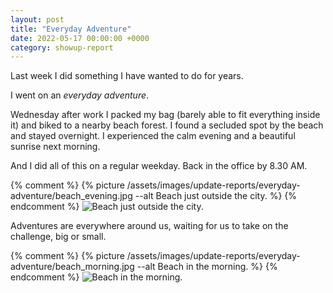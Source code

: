 ```yaml
---
layout: post
title: "Everyday Adventure"
date: 2022-05-17 00:00:00 +0000
category: showup-report
---
```


Last week I did something I have wanted to do for years.

I went on an *everyday adventure*.

Wednesday after work I packed my bag (barely able to fit everything inside it) and biked to a nearby beach forest. I found a secluded spot by the beach and stayed overnight. I experienced the calm evening and a beautiful sunrise next morning. 

And I did all of this on a regular weekday. Back in the office by 8.30 AM.

{% comment %}
{% picture /assets/images/update-reports/everyday-adventure/beach_evening.jpg --alt Beach just outside the city. %}
{% endcomment %}
<picture><source srcset="https://showup-cafe-blog.s3.amazonaws.com/generated/assets/images/update-reports/everyday-adventure/beach_evening-200-a4f10edea.webp 200w, https://showup-cafe-blog.s3.amazonaws.com/generated/assets/images/update-reports/everyday-adventure/beach_evening-400-a4f10edea.webp 400w, https://showup-cafe-blog.s3.amazonaws.com/generated/assets/images/update-reports/everyday-adventure/beach_evening-800-a4f10edea.webp 800w, https://showup-cafe-blog.s3.amazonaws.com/generated/assets/images/update-reports/everyday-adventure/beach_evening-1200-a4f10edea.webp 1200w, https://showup-cafe-blog.s3.amazonaws.com/generated/assets/images/update-reports/everyday-adventure/beach_evening-1600-a4f10edea.webp 1600w, https://showup-cafe-blog.s3.amazonaws.com/generated/assets/images/update-reports/everyday-adventure/beach_evening-2000-a4f10edea.webp 2000w, https://showup-cafe-blog.s3.amazonaws.com/generated/assets/images/update-reports/everyday-adventure/beach_evening-4000-a4f10edea.webp 4000w, https://showup-cafe-blog.s3.amazonaws.com/generated/assets/images/update-reports/everyday-adventure/beach_evening-4032-a4f10edea.webp 4032w" type="image/webp" /><source srcset="https://showup-cafe-blog.s3.amazonaws.com/generated/assets/images/update-reports/everyday-adventure/beach_evening-200-a4f10edea.jpg 200w, https://showup-cafe-blog.s3.amazonaws.com/generated/assets/images/update-reports/everyday-adventure/beach_evening-400-a4f10edea.jpg 400w, https://showup-cafe-blog.s3.amazonaws.com/generated/assets/images/update-reports/everyday-adventure/beach_evening-800-a4f10edea.jpg 800w, https://showup-cafe-blog.s3.amazonaws.com/generated/assets/images/update-reports/everyday-adventure/beach_evening-1200-a4f10edea.jpg 1200w, https://showup-cafe-blog.s3.amazonaws.com/generated/assets/images/update-reports/everyday-adventure/beach_evening-1600-a4f10edea.jpg 1600w, https://showup-cafe-blog.s3.amazonaws.com/generated/assets/images/update-reports/everyday-adventure/beach_evening-2000-a4f10edea.jpg 2000w, https://showup-cafe-blog.s3.amazonaws.com/generated/assets/images/update-reports/everyday-adventure/beach_evening-4000-a4f10edea.jpg 4000w, https://showup-cafe-blog.s3.amazonaws.com/generated/assets/images/update-reports/everyday-adventure/beach_evening-4032-a4f10edea.jpg 4032w" type="image/jpeg" /><img src="https://showup-cafe-blog.s3.amazonaws.com/generated/assets/images/update-reports/everyday-adventure/beach_evening-800-a4f10edea.jpg" alt="Beach just outside the city." /></picture>

Adventures are everywhere around us, waiting for us to take on the challenge, big or small.

{% comment %}
{% picture /assets/images/update-reports/everyday-adventure/beach_morning.jpg --alt Beach in the morning. %}
{% endcomment %}
<picture><source srcset="https://showup-cafe-blog.s3.amazonaws.com/generated/assets/images/update-reports/everyday-adventure/beach_morning-200-516240a42.webp 200w, https://showup-cafe-blog.s3.amazonaws.com/generated/assets/images/update-reports/everyday-adventure/beach_morning-400-516240a42.webp 400w, https://showup-cafe-blog.s3.amazonaws.com/generated/assets/images/update-reports/everyday-adventure/beach_morning-800-516240a42.webp 800w, https://showup-cafe-blog.s3.amazonaws.com/generated/assets/images/update-reports/everyday-adventure/beach_morning-1200-516240a42.webp 1200w, https://showup-cafe-blog.s3.amazonaws.com/generated/assets/images/update-reports/everyday-adventure/beach_morning-1600-516240a42.webp 1600w, https://showup-cafe-blog.s3.amazonaws.com/generated/assets/images/update-reports/everyday-adventure/beach_morning-2000-516240a42.webp 2000w, https://showup-cafe-blog.s3.amazonaws.com/generated/assets/images/update-reports/everyday-adventure/beach_morning-4000-516240a42.webp 4000w, https://showup-cafe-blog.s3.amazonaws.com/generated/assets/images/update-reports/everyday-adventure/beach_morning-4032-516240a42.webp 4032w" type="image/webp" /><source srcset="https://showup-cafe-blog.s3.amazonaws.com/generated/assets/images/update-reports/everyday-adventure/beach_morning-200-516240a42.jpg 200w, https://showup-cafe-blog.s3.amazonaws.com/generated/assets/images/update-reports/everyday-adventure/beach_morning-400-516240a42.jpg 400w, https://showup-cafe-blog.s3.amazonaws.com/generated/assets/images/update-reports/everyday-adventure/beach_morning-800-516240a42.jpg 800w, https://showup-cafe-blog.s3.amazonaws.com/generated/assets/images/update-reports/everyday-adventure/beach_morning-1200-516240a42.jpg 1200w, https://showup-cafe-blog.s3.amazonaws.com/generated/assets/images/update-reports/everyday-adventure/beach_morning-1600-516240a42.jpg 1600w, https://showup-cafe-blog.s3.amazonaws.com/generated/assets/images/update-reports/everyday-adventure/beach_morning-2000-516240a42.jpg 2000w, https://showup-cafe-blog.s3.amazonaws.com/generated/assets/images/update-reports/everyday-adventure/beach_morning-4000-516240a42.jpg 4000w, https://showup-cafe-blog.s3.amazonaws.com/generated/assets/images/update-reports/everyday-adventure/beach_morning-4032-516240a42.jpg 4032w" type="image/jpeg" /><img src="https://showup-cafe-blog.s3.amazonaws.com/generated/assets/images/update-reports/everyday-adventure/beach_morning-800-516240a42.jpg" alt="Beach in the morning." /></picture>

